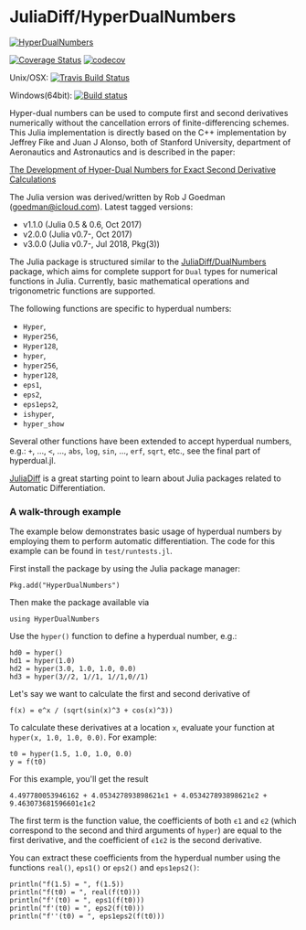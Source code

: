 # JuliaDiff/HyperDualNumbers

[![HyperDualNumbers](http://pkg.julialang.org/badges/HyperDualNumbers_0.7.svg)](http://pkg.julialang.org/?pkg=HyperDualNumbers&ver=0.7) 

[![Coverage Status](https://coveralls.io/repos/JuliaDiff/HyperDualNumbers.jl/badge.svg?branch=master&service=github)](https://coveralls.io/github/JuliaDiff/HyperDualNumbers.jl?branch=master)
[![codecov](https://codecov.io/gh/JuliaDiff/HyperDualNumbers.jl/branch/master/graph/badge.svg)](https://codecov.io/gh/JuliaDiff/HyperDualNumbers.jl?branch=master)

Unix/OSX:  [![Travis Build Status](https://travis-ci.org/JuliaDiff/HyperDualNumbers.jl.svg?branch=master)](https://travis-ci.org/JuliaDiff/HyperDualNumbers.jl)

Windows(64bit):  [![Build status](https://ci.appveyor.com/api/projects/status/github/JuliaDiff/HyperDualNumbers.jl?branch=master)](https://ci.appveyor.com/project/JuliaDiff/HyperDualNumbers-jl)

Hyper-dual numbers can be used to compute first and second derivatives numerically without the cancellation errors of finite-differencing schemes. This Julia implementation is directly based on the C++ implementation by Jeffrey Fike and Juan J Alonso, both of Stanford University, department of Aeronautics and Astronautics and is described in the paper:

[The Development of Hyper-Dual Numbers for Exact Second Derivative Calculations](https://adl.stanford.edu/hyperdual/Fike_AIAA-2011-886.pdf)

The Julia version was derived/written by Rob J Goedman (goedman@icloud.com).
Latest tagged versions:
*  v1.1.0 (Julia 0.5 & 0.6, Oct 2017)
*  v2.0.0 (Julia v0.7-, Oct 2017)
*  v3.0.0 (Julia v0.7-, Jul 2018, Pkg(3))

The Julia package is structured similar to the [JuliaDiff/DualNumbers](https://github.com/JuliaDiff/DualNumbers.jl) package, which aims for complete support for `Dual` types for numerical functions in Julia. Currently, basic mathematical operations and trigonometric functions are supported.

The following functions are specific to hyperdual numbers:
* `Hyper`,
* `Hyper256`,
* `Hyper128`,
* `hyper`,
* `hyper256`,
* `hyper128`,
* `eps1`,
* `eps2`,
* `eps1eps2`,
* `ishyper`,
* `hyper_show`

Several other functions have been extended to accept hyperdual numbers, e.g.:
`+`, ..., `<`, ..., `abs`, `log`, `sin`, ..., `erf`, `sqrt`, etc., see the final part of hyperdual.jl.

[JuliaDiff](http://www.juliadiff.org) is a great starting point to learn about Julia packages related to Automatic Differentiation.

### A walk-through example

The example below demonstrates basic usage of hyperdual numbers by employing them to 
perform automatic differentiation. The code for this example can be found in 
`test/runtests.jl`.

First install the package by using the Julia package manager:

    Pkg.add("HyperDualNumbers")
    
Then make the package available via

    using HyperDualNumbers

Use the `hyper()` function to define a hyperdual number, e.g.:

    hd0 = hyper()
    hd1 = hyper(1.0)
    hd2 = hyper(3.0, 1.0, 1.0, 0.0)
    hd3 = hyper(3//2, 1//1, 1//1,0//1)

Let's say we want to calculate the first and second derivative of

    f(x) = e^x / (sqrt(sin(x)^3 + cos(x)^3))

To calculate these derivatives at a location `x`, evaluate your function at `hyper(x, 1.0, 1.0, 0.0)`. For example:

    t0 = hyper(1.5, 1.0, 1.0, 0.0)
    y = f(t0)

For this example, you'll get the result

    4.497780053946162 + 4.053427893898621ϵ1 + 4.053427893898621ϵ2 + 9.463073681596601ϵ1ϵ2

The first term is the function value, the coefficients of both `ϵ1` and `ϵ2` (which correspond to the second and third arguments of `hyper`) are equal to the first derivative, and the coefficient of `ϵ1ϵ2` is the second derivative.

You can extract these coefficients from the hyperdual number using the functions `real()`, `eps1()` or `eps2()` and `eps1eps2()`:

    println("f(1.5) = ", f(1.5))
    println("f(t0) = ", real(f(t0)))
    println("f'(t0) = ", eps1(f(t0)))
    println("f'(t0) = ", eps2(f(t0)))
    println("f''(t0) = ", eps1eps2(f(t0)))
